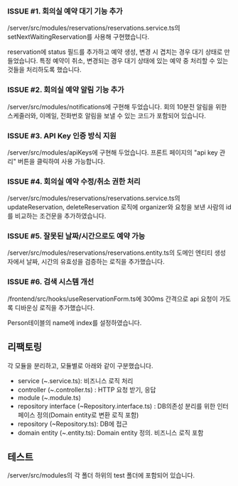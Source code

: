 ### ISSUE #1. 회의실 예약 대기 기능 추가

/server/src/modules/reservations/reservations.service.ts의 
setNextWaitingReservation를 사용해 구현했습니다.

reservation에 status 필드를 추가하고 예약 생성, 변경 시 겹치는 경우 대기 상태로 만들었습니다.
특정 예약이 취소, 변경되는 경우 대기 상태에 있는 예약 중 처리할 수 있는 것들을 처리하도록 했습니다.
### ISSUE #2. 회의실 예약 알림 기능 추가

/server/src/modules/notifications에 구현해 두었습니다.
회의 10분전 알림을 위한 스케줄러와, 이메일, 전화번호 알림을 보낼 수 있는 코드가 포함되어 있습니다.
### ISSUE #3. API Key 인증 방식 지원

/server/src/modules/apiKeys에 구현해 두었습니다.
프론트 페이지의 "api key 관리" 버튼을 클릭하여 사용 가능합니다.

### ISSUE #4. 회의실 예약 수정/취소 권한 처리

/server/src/modules/reservations/reservations.service.ts의 
updateReservation, deleteReservation 로직에 organizer와 요청을 보낸 사람의 id를 비교하는 조건문을 추가하였습니다.

### ISSUE #5. 잘못된 날짜/시간으로도 예약 가능

/server/src/modules/reservations/reservations.entity.ts의
도메인 엔티티 생성자에서 날짜, 시간의 유효성을 검증하는 로직을 추가했습니다.

### ISSUE #6. 검색 시스템 개선

/frontend/src/hooks/useReservationForm.ts에 
300ms 간격으로 api 요청이 가도록 디바운싱 로직을 추가했습니다.

Person테이블의 name에 index를 설정하였습니다.
## 리팩토링

각 모듈을 분리하고, 모듈별로 아래와 같이 구분했습니다.

- service (~.service.ts): 비즈니스 로직 처리
- controller (~.controller.ts) : HTTP 요청 받기, 응답
- module (~.module.ts)
- repository interface (~Repository.interface.ts) : DB의존성 분리를 위한 인터페이스 정의(Domain entity로 변환 로직 포함)
- repository (~Repository.ts): DB에 접근
- domain entity (~.entity.ts): Domain entity 정의. 비즈니스 로직 포함

## 테스트

/server/src/modules의 각 폴더 하위의 test 폴더에 포함되어 있습니다.